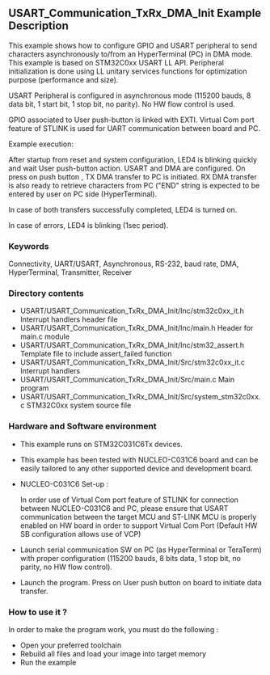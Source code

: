 ## <b>USART_Communication_TxRx_DMA_Init Example Description</b>

This example shows how to configure GPIO and USART peripheral
to send characters asynchronously to/from an HyperTerminal (PC) in
DMA mode. This example is based on STM32C0xx USART LL API. Peripheral
initialization is done using LL unitary services functions for optimization
purpose (performance and size).

USART Peripheral is configured in asynchronous mode (115200 bauds, 8 data bit, 1 start bit, 1 stop bit, no parity).
No HW flow control is used.

GPIO associated to User push-button is linked with EXTI. 
Virtual Com port feature of STLINK is used for UART communication between board and PC.

Example execution:

After startup from reset and system configuration, LED4 is blinking quickly and wait User push-button action.
USART and DMA are configured.
On press on push button , TX DMA transfer to PC is initiated. 
RX DMA transfer is also ready to retrieve characters from PC ("END" string is expected to be entered by user on PC side (HyperTerminal).

In case of both transfers successfully completed, LED4 is turned on.

In case of errors, LED4 is blinking (1sec period).

### <b>Keywords</b>

Connectivity, UART/USART, Asynchronous, RS-232, baud rate, DMA, HyperTerminal, 
Transmitter, Receiver

### <b>Directory contents</b>

  - USART/USART_Communication_TxRx_DMA_Init/Inc/stm32c0xx_it.h          Interrupt handlers header file
  - USART/USART_Communication_TxRx_DMA_Init/Inc/main.h                  Header for main.c module
  - USART/USART_Communication_TxRx_DMA_Init/Inc/stm32_assert.h          Template file to include assert_failed function
  - USART/USART_Communication_TxRx_DMA_Init/Src/stm32c0xx_it.c          Interrupt handlers
  - USART/USART_Communication_TxRx_DMA_Init/Src/main.c                  Main program
  - USART/USART_Communication_TxRx_DMA_Init/Src/system_stm32c0xx.c      STM32C0xx system source file

### <b>Hardware and Software environment</b>

  - This example runs on STM32C031C6Tx devices.

  - This example has been tested with NUCLEO-C031C6 board and can be
    easily tailored to any other supported device and development board.

  - NUCLEO-C031C6 Set-up :

    In order use of Virtual Com port feature of STLINK for connection between NUCLEO-C031C6 and PC,
    please ensure that USART communication between the target MCU and ST-LINK MCU is properly enabled 
    on HW board in order to support Virtual Com Port (Default HW SB configuration allows use of VCP)

  - Launch serial communication SW on PC (as HyperTerminal or TeraTerm) with proper configuration 
    (115200 bauds, 8 bits data, 1 stop bit, no parity, no HW flow control). 

  - Launch the program. Press on User push button on board to initiate data transfer.

### <b>How to use it ?</b>

In order to make the program work, you must do the following :

 - Open your preferred toolchain
 - Rebuild all files and load your image into target memory
 - Run the example